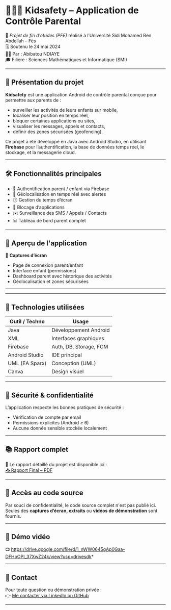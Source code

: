 # 👨‍👩‍👧 Kidsafety – Application de Contrôle Parental

📱 *Projet de fin d'études (PFE)* réalisé à l’Université Sidi Mohamed Ben Abdellah – Fès  
🗓️ Soutenu le 24 mai 2024  
👩‍💻 Par : Abibatou NDIAYE  
🎓 Filière : Sciences Mathématiques et Informatique (SMI)

---

## 🌟 Présentation du projet

**Kidsafety** est une application Android de contrôle parental conçue pour permettre aux parents de :
- surveiller les activités de leurs enfants sur mobile,
- localiser leur position en temps réel,
- bloquer certaines applications ou sites,
- visualiser les messages, appels et contacts,
- définir des zones sécurisées (geofencing).

Ce projet a été développé en Java avec Android Studio, en utilisant **Firebase** pour l’authentification, la base de données temps réel, le stockage, et la messagerie cloud.

---

## 🛠 Fonctionnalités principales

- 🔐 Authentification parent / enfant via Firebase
- 📍 Géolocalisation en temps réel avec alertes
- 🕒 Gestion du temps d’écran
- 🚫 Blocage d’applications
- ✉️ Surveillance des SMS / Appels / Contacts
- 📊 Tableau de bord parent complet

---

## 🧪 Aperçu de l'application

📸 **Captures d’écran**  

- Page de connexion parent/enfant  
- Interface enfant (permissions)  
- Dashboard parent avec historique des activités  
- Géolocalisation et zones sécurisées

---


---

## 🔧 Technologies utilisées

| Outil / Techno     | Usage                         |
|--------------------|-------------------------------|
| Java               | Développement Android         |
| XML                | Interfaces graphiques          |
| Firebase           | Auth, DB, Storage, FCM         |
| Android Studio     | IDE principal                 |
| UML (EA Sparx)     | Conception (UML)              |
| Canva              | Design visuel                 |

---

## 🔐 Sécurité & confidentialité

L’application respecte les bonnes pratiques de sécurité :
- Vérification de compte par email
- Permissions explicites (Android ≥ 6)
- Aucune donnée sensible stockée localement

---

## 📚 Rapport complet

📄 Le rapport détaillé du projet est disponible ici :  
[📥 Rapport Final – PDF](./Rapport_VFinal.pdf)

---

## 🚫 Accès au code source

Par souci de confidentialité, le code source complet n'est pas publié ici.  
Seules des **captures d’écran, extraits** ou **vidéos de démonstration** sont fournis.

---

## 🎥 Démo vidéo

📺 https://drive.google.com/file/d/1_nWW0645gAp0Gaa-DFHbOPI_37XwZ24k/view?usp=drivesdk*  


---

## 📩 Contact

Pour toute question ou démonstration privée :  
👉 [Me contacter via LinkedIn ou GitHub](https://github.com/abiibatouu)

---



